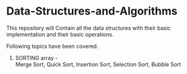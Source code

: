 # Data-Structures-and-Algorithms

This repository will Contain all the data structures with their basic implementation and their basic operations.

Following topics have been covered.

1. SORTING array -        
   Merge Sort, Quick Sort, Insertion Sort, Selection Sort, Bubble Sort
